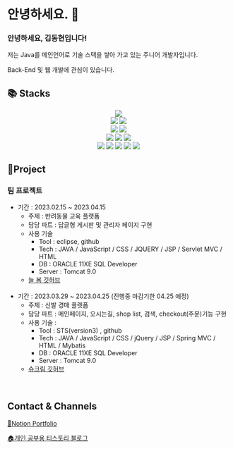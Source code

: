 <!--
**ha2ee/ha2ee** is a ✨ _special_ ✨ repository because its `README.md` (this file) appears on your GitHub profile.

Here are some ideas to get you started:

- 🔭 I’m currently working on ...
- 🌱 I’m currently learning ...
- 👯 I’m looking to collaborate on ...
- 🤔 I’m looking for help with ...
- 💬 Ask me about ...
- 📫 How to reach me: ...
- 😄 Pronouns: ...
- ⚡ Fun fact: ...
-->


# 안녕하세요. 🤝

### 안녕하세요, 김동현입니다!
저는 Java를 메인언어로 기술 스택을 쌓아 가고 있는 주니어 개발자입니다.

Back-End 및 웹 개발에 관심이 있습니다.

<div align=left><h2>📚 Stacks</h2></div>

<div align=center> 
  <img src="https://img.shields.io/badge/apache tomcat-F8DC75?style=for-the-badge&logo=apachetomcat&logoColor=white">
  <br>

  <img src="https://img.shields.io/badge/oracle-F80000?style=for-the-badge&logo=oracle&logoColor=white"> 
  <img src="https://img.shields.io/badge/mysql-4479A1?style=for-the-badge&logo=mysql&logoColor=white"> 
  <br>
  
  <img src="https://img.shields.io/badge/spring-6DB33F?style=for-the-badge&logo=spring&logoColor=white"> 
  <img src="https://img.shields.io/badge/bootstrap-7952B3?style=for-the-badge&logo=bootstrap&logoColor=white">
  <br>  
  
  <img src="https://img.shields.io/badge/github-181717?style=for-the-badge&logo=github&logoColor=white">
  <img src="https://img.shields.io/badge/git-F05032?style=for-the-badge&logo=git&logoColor=white">
  <img src="https://img.shields.io/badge/fontawesome-339AF0?style=for-the-badge&logo=fontawesome&logoColor=white">
  <br>
  
  <img src="https://img.shields.io/badge/java-007396?style=for-the-badge&logo=java&logoColor=white"> 
  <img src="https://img.shields.io/badge/html5-E34F26?style=for-the-badge&logo=html5&logoColor=white"> 
  <img src="https://img.shields.io/badge/css-1572B6?style=for-the-badge&logo=css3&logoColor=white"> 
  <img src="https://img.shields.io/badge/javascript-F7DF1E?style=for-the-badge&logo=javascript&logoColor=black"> 
  <img src="https://img.shields.io/badge/jquery-0769AD?style=for-the-badge&logo=jquery&logoColor=white">
  <br>
</div>
  
## 📕Project
### 팀 프로젝트
* 기간 : 2023.02.15 ~ 2023.04.15
  * 주제 : 반려동물 교육 플랫폼
  * 담당 파트 : 답글형 게시판 및 관리자 페이지 구현
  * 사용 기술  
    * Tool : eclipse, github
    * Tech : JAVA / JavaScript / CSS / JQUERY / JSP / Servlet MVC / HTML
    * DB : ORACLE 11XE SQL Developer
    * Server : Tomcat 9.0
  * <a href="https://github.com/ha2ee/team_project">늘 봄 깃허브</a>
  <br>
* 기간 : 2023.03.29 ~ 2023.04.25 (진행중 마감기한 04.25 예정)
  * 주제 : 신발 경매 플랫폼
  * 담당 파트 : 메인페이지, 오시는길, shop list, 검색, checkout(주문)기능 구현
  * 사용 기술 :
    * Tool : STS(version3) , github
    * Tech : JAVA / JavaScript / CSS / jQuery / JSP / Spring MVC / HTML / Mybatis
    * DB : ORACLE 11XE SQL Developer
    * Server : Tomcat 9.0
  * <a href="https://github.com/ha2ee/ShuKream">슈크림 깃허브</a>
<br><br><br>

## Contact & Channels
<a href="https://www.notion.so/56f81c05fd554560acf317d058030ae6">📑Notion Portfolio</a>

<a href="https://ha2e.tistory.com/">🏠개인 공부용 티스토리 블로그</a>
  
